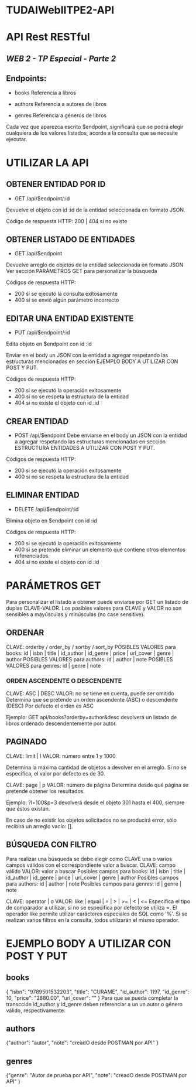 # TUDAIWebIITPE2-API
# API Rest RESTful
## _WEB 2 - TP Especial - Parte 2_

## Endpoints:
- books
Referencia a libros

- authors
Referencia a autores de libros

- genres
Referencia a géneros de libros

Cada vez que aparezca escrito $endpoint, significará que se podrá elegir cualquiera de los valores listados, acorde a la consulta que se necesite ejecutar.

# UTILIZAR LA API
## OBTENER ENTIDAD POR ID
- GET /api/$endpoint/:id

Devuelve el objeto con id :id de la entidad seleccionada en formato JSON.

Código de respuesta HTTP: 200 | 404 si no existe

## OBTENER LISTADO DE ENTIDADES
- GET /api/$endpoint

Devuelve arreglo de objetos de la entidad seleccionada en formato JSON
Ver sección PARÁMETROS GET para personalizar la búsqueda

Códigos de respuesta HTTP:
- 200 si se ejecutó la consulta exitosamente
- 400 si se envió algún parámetro incorrecto

## EDITAR UNA ENTIDAD EXISTENTE
- PUT /api/$endpoint/:id

Edita objeto en $endpoint con id :id

Enviar en el body un JSON con la entidad a agregar respetando las estructuras mencionadas en sección EJEMPLO BODY A UTILIZAR CON POST Y PUT.

Códigos de respuesta HTTP:
- 200 si se ejecutó la operación exitosamente
- 400 si no se respeta la estructura de la entidad
- 404 si no existe el objeto con id :id

## CREAR ENTIDAD
- POST /api/$endpoint
Debe enviarse en el body un JSON con la entidad a agregar respetando las estructuras mencionadas en sección ESTRUCTURA ENTIDADES A UTILIZAR CON POST Y PUT.

Códigos de respuesta HTTP:
- 200 si se ejecutó la operación exitosamente
- 400 si no se respeta la estructura de la entidad

## ELIMINAR ENTIDAD
- DELETE /api/$endpoint/:id

Elimina objeto en $endpoint con id :id

Códigos de respuesta HTTP:
- 200 si se ejecutó la operación exitosamente
- 400 si se pretende eliminar un elemento que contiene otros elementos referenciados.
- 404 si no existe el objeto con id :id

# PARÁMETROS GET
Para personalizar el listado a obtener puede enviarse por GET un listado de duplas CLAVE-VALOR.
Los posibles valores para CLAVE y VALOR no son sensibles a mayúsculas y minúsculas (no case sensitive).

## ORDENAR
CLAVE: orderby / order_by / sortby / sort_by
POSIBLES VALORES para books:
id | isbn | title | id_author | id_genre | price | url_cover | genre | author 
POSIBLES VALORES para authors:
id | author | note
POSIBLES VALORES para genres:
id | genre | note

### ORDEN ASCENDENTE O DESCENDENTE
CLAVE: ASC | DESC
VALOR: no se tiene en cuenta, puede ser omitido
Determina que se pretende un orden ascendente (ASC) o descendente (DESC)
Por defecto el orden es ASC

Ejemplo: 
GET api/books?orderby=author&desc
devolverá un listado de libros ordenado descendentemente por autor.

## PAGINADO
CLAVE: limit | l
VALOR: número entre 1 y 1000

Determina la máxima cantidad de objetos a devolver en el arreglo.
Si no se especifica, el valor por defecto es de 30.

CLAVE: page | p
VALOR: número de página
Determina desde qué página se pretende obtener los resultados.

Ejemplo: ?l=100&p=3 devolverá desde el objeto 301 hasta el 400, siempre que éstos existan.

En caso de no existir los objetos solicitados no se producirá error, sólo recibirá un arreglo vacío: [].

## BÚSQUEDA CON FILTRO
Para realizar una búsqueda se debe elegir como CLAVE una o varios campos válidos con el correspondiente valor a buscar.
CLAVE: campo válido
VALOR: valor a buscar
Posibles campos para books:
id | isbn | title | id_author | id_genre | price | url_cover | genre | author 
Posibles campos para authors:
id | author | note
Posibles campos para genres:
id | genre | note

CLAVE: operator | o
VALOR: like | equal | = | > | >= | < | <=
Especifica el tipo de comparador a utilizar, si no se especifica por defecto se utiliza =.
El operador like permite utilizar carácteres especiales de SQL como '%'.
Si se realizan varios filtros en la consulta, todos utilizarán el mismo operador.

# EJEMPLO BODY A UTILIZAR CON POST Y PUT
## books
{
    "isbn": "9789501532203",
    "title": "CURAME",
    "id_author": 1197,
    "id_genre": 10,
    "price": "2880.00",
    "url_cover": ""
}
Para que se pueda completar la transcción id_author y id_genre deben referenciar a un un autor o género válido, respectivamente.
## authors
{"author": "autor",
"note": "creadO desde POSTMAN por API"
 }
## genres
{"genre": "Autor de prueba por API",
"note": "creadO desde POSTMAN por API"
 }
